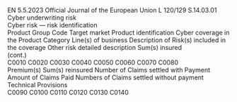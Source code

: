 EN  5.5.2023 Official Journal of the European Union L 120/129
 S.14.03.01  
Cyber underwriting risk  
Cyber risk — risk identification  
Product Group 
Code  Target market  Product identification  Cyber coverage in 
the Product Category  Line(s) of business  Description of Risk(s) 
included in the 
coverage  Other risk detailed 
description  Sum(s) insured  
(cont.)  
C0010  C0020  C0030  C0040  C0050  C0060  C0070  C0080  
Premium(s)  Sum(s) 
reinsured  Number of Claims settled 
with Payment  Amount of Claims 
Paid  Numbers of Claims 
settled without 
payment  Technical Provisions  
C0090  C0100  C0110  C0120  C0130  C0140